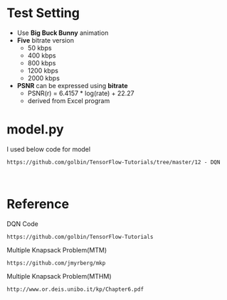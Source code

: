 # Test Setting  

- Use **Big Buck Bunny** animation    
- **Five** bitrate version
  - 50 kbps
  - 400 kbps
  - 800 kbps
  - 1200 kbps
  - 2000 kbps
- **PSNR** can be expressed using **bitrate**  
  - PSNR(r) = 6.4157 * log(rate) + 22.27  
  - derived from Excel program

# model.py  
I used below code for model  
```
https://github.com/golbin/TensorFlow-Tutorials/tree/master/12 - DQN
```

<br>

# Reference  

DQN Code
```
https://github.com/golbin/TensorFlow-Tutorials
```
Multiple Knapsack Problem(MTM)
```
https://github.com/jmyrberg/mkp
```
Multiple Knapsack Problem(MTHM)
```
http://www.or.deis.unibo.it/kp/Chapter6.pdf
```